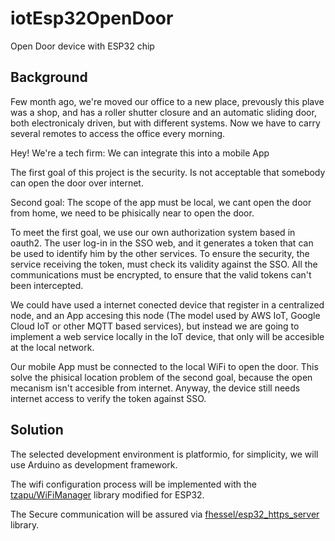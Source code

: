 # iotEsp32OpenDoor
Open Door device with ESP32 chip 


## Background
Few month ago, we're moved our office to a new place, prevously this plave was a shop, and has a roller shutter closure and an automatic sliding door, both electronicaly driven, but with different systems.
Now we have to carry several remotes to access the office every morning.

Hey! We're a tech firm: We can integrate this into a mobile App

The first goal of this project is the security. Is not acceptable that somebody can open the door over internet.

Second goal: The scope of the app must be local, we cant open the door from home, we need to be phisically near to open the door. 

To meet the first goal, we use our own authorization system based in oauth2. 
The user log-in in the SSO web, and it generates a token that can be used to identify him by the other services.
To ensure the security, the service receiving the token, must check its validity against the SSO. 
All the communications must be encrypted, to ensure that the valid tokens can't been intercepted. 

We could have used a internet conected device that register in a centralized node, and an App accesing this node  (The model used by AWS IoT, Google Cloud IoT or other MQTT based services), but instead we are going to implement a web service locally in the IoT device, that only will be accesible at the local network.

Our mobile App must be connected to the local WiFi to open the door. This solve the phisical location problem of the second goal, because the open mecanism isn't accesible from internet.
Anyway, the device still needs internet access to verify the token against SSO.

## Solution
The selected development environment is platformio, for simplicity, we will use Arduino as development framework.

The wifi configuration process will be implemented with the [tzapu/WiFiManager](https://github.com/tzapu/WiFiManager) library modified for ESP32.

The Secure communication will be assured via [fhessel/esp32_https_server](https://github.com/fhessel/esp32_https_server) library.
